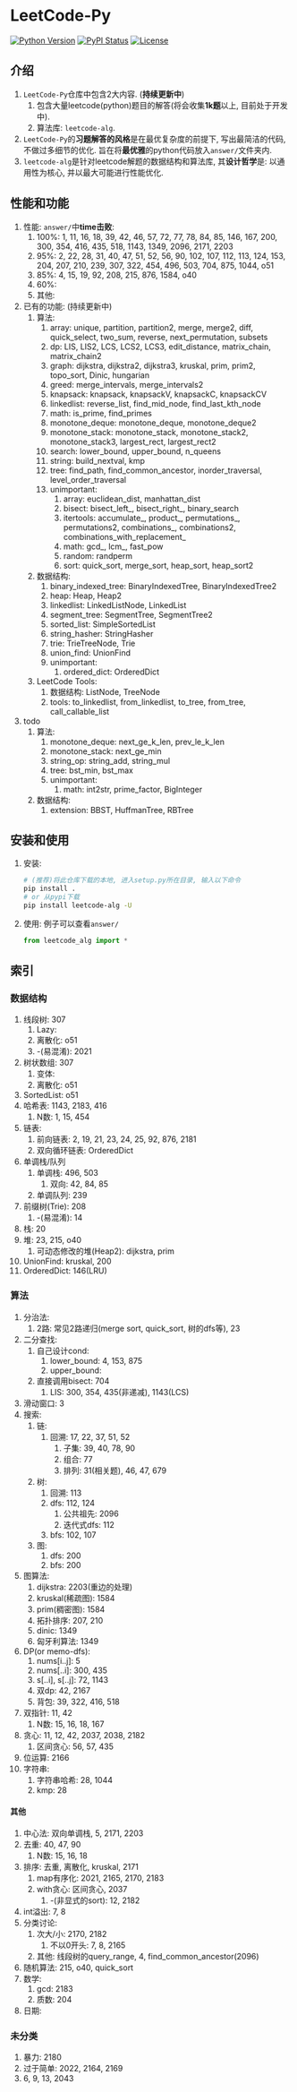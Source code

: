 # LeetCode-Py
[![Python Version](https://img.shields.io/pypi/pyversions/leetcode-alg)](https://pypi.org/project/leetcode-alg/)
[![PyPI Status](https://badge.fury.io/py/leetcode-alg.svg)](https://badge.fury.io/py/leetcode-alg)
[![License](https://img.shields.io/badge/License-MIT-blue.svg)](https://github.com/Jintao-Huang/LeetCode-Py/blob/main/LICENSE)


## 介绍
1. `LeetCode-Py`仓库中包含2大内容. (**持续更新中**)
   1. 包含大量leetcode(python)题目的解答(将会收集**1k题**以上, 目前处于开发中). 
   2. 算法库: `leetcode-alg`. 
2. `LeetCode-Py`的**习题解答的风格**是在最优复杂度的前提下, 写出最简洁的代码, 不做过多细节的优化. 旨在将**最优雅**的python代码放入`answer/`文件夹内. 
3. `leetcode-alg`是针对leetcode解题的数据结构和算法库, 其**设计哲学**是: 以通用性为核心, 并以最大可能进行性能优化. 


## 性能和功能
1. 性能: `answer/`中**time击败**: 
   1. 100%: 1, 11, 16, 18, 39, 42, 46, 57, 72, 77, 78, 84, 85, 146, 167, 200, 300, 354, 416, 435, 518, 1143, 1349, 2096, 2171, 2203
   2. 95%: 2, 22, 28, 31, 40, 47, 51, 52, 56, 90, 102, 107, 112, 113, 124, 153, 204, 207, 210, 239, 307, 322, 454, 496, 503, 704, 875, 1044, o51
   3. 85%: 4, 15, 19, 92, 208, 215, 876, 1584, o40
   4. 60%: 
   5. 其他: 
2. 已有的功能: (持续更新中)
   1. 算法: 
      1. array: unique, partition, partition2, merge, merge2, diff, quick_select, two_sum, reverse, next_permutation, subsets
      2. dp: LIS, LIS2, LCS, LCS2, LCS3, edit_distance, matrix_chain, matrix_chain2
      3. graph: dijkstra, dijkstra2, dijkstra3, kruskal, prim, prim2, topo_sort, Dinic, hungarian
      4. greed: merge_intervals, merge_intervals2
      5. knapsack: knapsack, knapsackV, knapsackC, knapsackCV
      6. linkedlist: reverse_list, find_mid_node, find_last_kth_node
      7. math: is_prime, find_primes
      8. monotone_deque: monotone_deque, monotone_deque2
      9. monotone_stack: monotone_stack, monotone_stack2, monotone_stack3, largest_rect, largest_rect2
      10. search: lower_bound, upper_bound, n_queens
      11. string: build_nextval, kmp
      12. tree: find_path, find_common_ancestor, inorder_traversal, level_order_traversal
      13. unimportant: 
          1. array: euclidean_dist, manhattan_dist
          2. bisect: bisect_left_, bisect_right_, binary_search
          3. itertools: accumulate_, product_, permutations_, permutations2, combinations_, combinations2, combinations_with_replacement_
          4. math: gcd_, lcm_, fast_pow
          5. random: randperm
          6. sort: quick_sort, merge_sort, heap_sort, heap_sort2
   2. 数据结构:
      1. binary_indexed_tree: BinaryIndexedTree, BinaryIndexedTree2
      2. heap: Heap, Heap2
      3. linkedlist: LinkedListNode, LinkedList
      4. segment_tree: SegmentTree, SegmentTree2
      5. sorted_list: SimpleSortedList
      6. string_hasher: StringHasher
      7. trie: TrieTreeNode, Trie
      8. union_find: UnionFind
      9. unimportant: 
         1. ordered_dict: OrderedDict
   3. LeetCode Tools:
      1. 数据结构: ListNode, TreeNode
      2. tools: to_linkedlist, from_linkedlist, to_tree, from_tree, call_callable_list
3. todo
   1. 算法: 
      1. monotone_deque: next_ge_k_len, prev_le_k_len
      2. monotone_stack: next_ge_min
      3. string_op: string_add, string_mul
      4. tree: bst_min, bst_max
      5. unimportant: 
         1. math: int2str, prime_factor, BigInteger
   2. 数据结构: 
      1. extension: BBST, HuffmanTree, RBTree




## 安装和使用
1. 安装: 
    ```bash
    # (推荐)将此仓库下载的本地, 进入setup.py所在目录, 输入以下命令
    pip install .
    # or 从pypi下载
    pip install leetcode-alg -U
    ```
    
2. 使用: 例子可以查看`answer/`
   ```python
   from leetcode_alg import *
   ```



## 索引
### 数据结构
1. 线段树: 307
   1. Lazy: 
   2. 离散化: o51
   3. -(易混淆): 2021
2. 树状数组: 307
   1. 变体: 
   2. 离散化: o51
3. SortedList: o51
4. 哈希表: 1143, 2183, 416
   1. N数: 1, 15, 454
5. 链表: 
   1. 前向链表: 2, 19, 21, 23, 24, 25, 92, 876, 2181
   2. 双向循环链表: OrderedDict
6. 单调栈/队列
   1. 单调栈: 496, 503
      1. 双向: 42, 84, 85
   2. 单调队列: 239
7. 前缀树(Trie): 208
   1. -(易混淆): 14
8. 栈: 20
9. 堆: 23, 215, o40
   1. 可动态修改的堆(Heap2): dijkstra, prim
10. UnionFind: kruskal, 200
11. OrderedDict: 146(LRU)




### 算法
1. 分治法: 
   1. 2路: 常见2路递归(merge sort, quick_sort, 树的dfs等), 23
2. 二分查找: 
   1. 自己设计cond: 
      1. lower_bound: 4, 153, 875
      2. upper_bound: 
   2. 直接调用bisect: 704
      1. LIS: 300, 354, 435(非递减), 1143(LCS)
3. 滑动窗口: 3
4. 搜索:
   1. 链: 
      1. 回溯: 17, 22, 37, 51, 52
         1. 子集: 39, 40, 78, 90
         2. 组合: 77
         3. 排列: 31(相关题), 46, 47, 679
   2. 树: 
      1. 回溯: 113
      2. dfs: 112, 124
         1. 公共祖先: 2096
         2. 迭代式dfs: 112
      3. bfs: 102, 107
   3. 图: 
      1. dfs: 200
      2. bfs: 200
5. 图算法: 
   1. dijkstra: 2203(重边的处理)
   2. kruskal(稀疏图): 1584
   3. prim(稠密图): 1584
   4. 拓扑排序: 207, 210
   5. dinic: 1349
   6. 匈牙利算法: 1349
6. DP(or memo-dfs): 
   1. nums\[i..j\]: 5
   2. nums\[..i\]: 300, 435
   3. s\[..i\], s\[..j\]: 72, 1143
   4. 双dp: 42, 2167
   5. 背包: 39, 322, 416, 518
7. 双指针: 11, 42
   1. N数: 15, 16, 18, 167
8. 贪心: 11, 12, 42, 2037, 2038, 2182
   1. 区间贪心: 56, 57, 435
9. 位运算: 2166
10. 字符串: 
    1. 字符串哈希: 28, 1044
    2. kmp: 28



#### 其他 
1. 中心法: 双向单调栈, 5, 2171, 2203
2. 去重: 40, 47, 90
   1. N数: 15, 16, 18
3. 排序: 去重, 离散化, kruskal, 2171
   1. map有序化: 2021, 2165, 2170, 2183
   2. with贪心: 区间贪心, 2037
      1. -(非显式的sort): 12, 2182
4. int溢出: 7, 8
5. 分类讨论: 
   1. 次大/小: 2170, 2182
      1. 不以0开头: 7, 8, 2165
   2. 其他: 线段树的query_range, 4, find_common_ancestor(2096)
6. 随机算法: 215, o40, quick_sort
7. 数学: 
   1. gcd: 2183
   2. 质数: 204
8. 日期: 




### 未分类 
1. 暴力: 2180
2. 过于简单: 2022, 2164, 2169
3. 6, 9, 13, 2043

